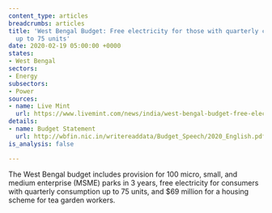 ```yaml
---
content_type: articles
breadcrumbs: articles
title: 'West Bengal Budget: Free electricity for those with quarterly consumption
  up to 75 units'
date: 2020-02-19 05:00:00 +0000
states:
- West Bengal
sectors:
- Energy
subsectors:
- Power
sources:
- name: Live Mint
  url: https://www.livemint.com/news/india/west-bengal-budget-free-electricity-for-those-with-quarterly-consumption-up-to-75-units-11581339183177.html
details:
- name: Budget Statement
  url: http://wbfin.nic.in/writereaddata/Budget_Speech/2020_English.pdf
is_analysis: false

---
```

The West Bengal budget includes provision for 100 micro, small, and medium enterprise (MSME) parks in 3 years, free electricity for consumers with quarterly consumption up to 75 units, and $69 million for a housing scheme for tea garden workers.